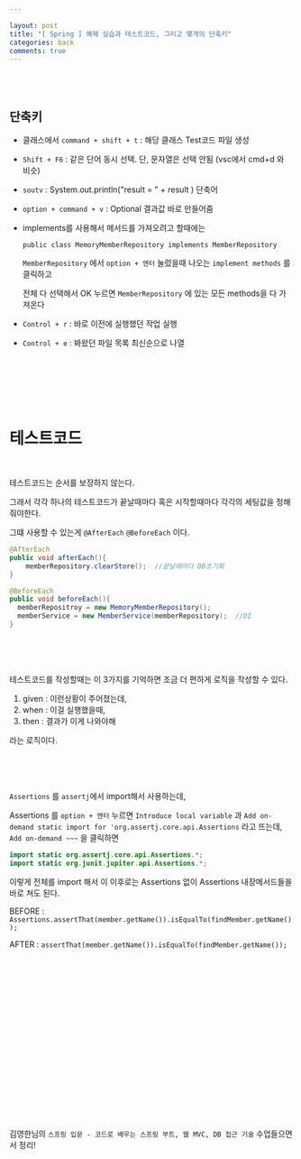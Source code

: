 ```yaml
---

layout: post
title: "[ Spring ] 예제 실습과 테스트코드, 그리고 몇개의 단축키"
categories: back
comments: true
---
```


<br>

<br>

## 단축키



* 클래스에서 `command + shift + t` : 해당 클래스 Test코드 파일 생성 

* `Shift + F6` : 같은 단어 동시 선택. 단, 문자열은 선택 안됨 (vsc에서 cmd+d 와 비슷)

* `soutv` : System.out.println("result = " + result ) 단축어

* `option + command + v` : Optional 결과값 바로 만들어줌

* implements를 사용해서 메서드를 가져오려고 할때에는 
  ~~~
  public class MemoryMemberRepository implements MemberRepository
  ~~~

  `MemberRepository` 에서 `option + 엔터` 눌렀을때 나오는 `implement methods` 를 클릭하고

  전체 다 선택해서 OK 누르면 `MemberRepository` 에 있는 모든 methods을 다 가져온다

* `Control + r` : 바로 이전에 실행했던 작업 실행

* `Control + e` : 봐왔던 파일 목록 최신순으로 나열

<br>

<br>

<br>

<br>

<br>

# 테스트코드

<br>

테스트코드는 순서를 보장하지 않는다.

그래서 각각 하나의 테스트코드가 끝날때마다 혹은 시작할때마다 각각의 세팅값을 정해줘야한다.

그떄 사용할 수 있는게 `@AfterEach` `@BeforeEach` 이다.

~~~java
@AfterEach
public void afterEach(){
	memberRepository.clearStore();	//끝날때마다 DB초기화
}
~~~

~~~java
@BeforeEach
public void beforeEach(){
  memberRepositroy = new MemoryMemberRepository();
  memberService = new MemberService(memberRepository);	//DI
}
~~~



<br>

<br>

<br>

테스트코드를 작성할때는 이 3가지를 기억하면 조금 더 편하게 로직을 작성할 수 있다.

1. given : 이런상황이 주어졌는데,
2. when : 이걸 실행했을때,
3. then : 결과가 이게 나와야해

라는 로직이다.

<br>

<br>

<br>

`Assertions` 를 `assertj`에서 import해서 사용하는데,

Assertions 를 `option + 엔터` 누르면  `Introduce local variable` 과  `Add on-demand static import for 'org.assertj.core.api.Assertions` 라고 뜨는데, `Add on-demand ~~~` 을 클릭하면 

```java
import static org.assertj.core.api.Assertions.*;
import static org.junit.jupiter.api.Assertions.*;
```

이렇게 전체를 import 해서 이 이후로는 Assertions 없이 Assertions 내장메서드들을 바로 쳐도 된다.

BEFORE : `Assertions.assertThat(member.getName()).isEqualTo(findMember.getName());`

AFTER : `assertThat(member.getName()).isEqualTo(findMember.getName());`

<br>

<br>

<br>

<br>

<br>

<br>

<br>

<br>

<br>

<br>

<br>

<br>

<br>

<br>

<br>

<br>

<br>



김영한님의 `스프링 입문 - 코드로 배우는 스프링 부트, 웹 MVC, DB 접근 기술` 수업들으면서 정리!
